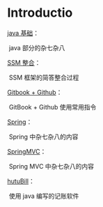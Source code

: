 # Introductio

[java 基础](Java/ReadMe.md)：

​	java 部分的杂七杂八

[SSM 整合](SSM-Integration/ReadMe.md)：

​	SSM 框架的简答整合过程

[Gitbook + Github](GitbookGithub/ReadMe.md)：

​	GitBook + Github 使用常用指令

[Spring](Spring/ReadMe.md)：

​	Spring 中杂七杂八的内容

[SpringMVC](SpringMVC/ReadMe.md)：

​	Spring MVC 中杂七杂八的内容

[hutuBill](https://how2j.cn/k/hutubill/hutubill-singleton/721.html)：

​	使用 java 编写的记账软件